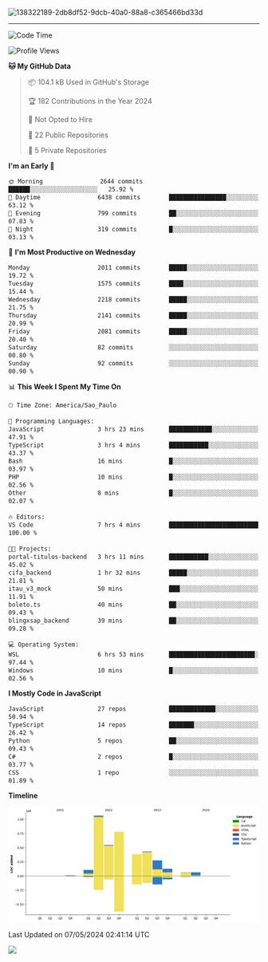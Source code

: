 
![138322189-2db8df52-9dcb-40a0-88a8-c365466bd33d](https://user-images.githubusercontent.com/89656623/214648213-d698ffe7-0c15-4728-8ac0-3e241011cc78.gif)

---

<!--START_SECTION:waka-->
![Code Time](http://img.shields.io/badge/Code%20Time-80%20hrs%2010%20mins-blue)

![Profile Views](http://img.shields.io/badge/Profile%20Views-7-blue)

**🐱 My GitHub Data** 

> 📦 104.1 kB Used in GitHub's Storage 
 > 
> 🏆 182 Contributions in the Year 2024
 > 
> 🚫 Not Opted to Hire
 > 
> 📜 22 Public Repositories 
 > 
> 🔑 5 Private Repositories 
 > 
**I'm an Early 🐤** 

```text
🌞 Morning                2644 commits        ██████░░░░░░░░░░░░░░░░░░░   25.92 % 
🌆 Daytime                6438 commits        ████████████████░░░░░░░░░   63.12 % 
🌃 Evening                799 commits         ██░░░░░░░░░░░░░░░░░░░░░░░   07.83 % 
🌙 Night                  319 commits         █░░░░░░░░░░░░░░░░░░░░░░░░   03.13 % 
```
📅 **I'm Most Productive on Wednesday** 

```text
Monday                   2011 commits        █████░░░░░░░░░░░░░░░░░░░░   19.72 % 
Tuesday                  1575 commits        ████░░░░░░░░░░░░░░░░░░░░░   15.44 % 
Wednesday                2218 commits        █████░░░░░░░░░░░░░░░░░░░░   21.75 % 
Thursday                 2141 commits        █████░░░░░░░░░░░░░░░░░░░░   20.99 % 
Friday                   2081 commits        █████░░░░░░░░░░░░░░░░░░░░   20.40 % 
Saturday                 82 commits          ░░░░░░░░░░░░░░░░░░░░░░░░░   00.80 % 
Sunday                   92 commits          ░░░░░░░░░░░░░░░░░░░░░░░░░   00.90 % 
```


📊 **This Week I Spent My Time On** 

```text
🕑︎ Time Zone: America/Sao_Paulo

💬 Programming Languages: 
JavaScript               3 hrs 23 mins       ████████████░░░░░░░░░░░░░   47.91 % 
TypeScript               3 hrs 4 mins        ███████████░░░░░░░░░░░░░░   43.37 % 
Bash                     16 mins             █░░░░░░░░░░░░░░░░░░░░░░░░   03.97 % 
PHP                      10 mins             █░░░░░░░░░░░░░░░░░░░░░░░░   02.56 % 
Other                    8 mins              █░░░░░░░░░░░░░░░░░░░░░░░░   02.07 % 

🔥 Editors: 
VS Code                  7 hrs 4 mins        █████████████████████████   100.00 % 

🐱‍💻 Projects: 
portal-titulos-backend   3 hrs 11 mins       ███████████░░░░░░░░░░░░░░   45.02 % 
cifa_backend             1 hr 32 mins        █████░░░░░░░░░░░░░░░░░░░░   21.81 % 
itau_v3_mock             50 mins             ███░░░░░░░░░░░░░░░░░░░░░░   11.91 % 
boleto.ts                40 mins             ██░░░░░░░░░░░░░░░░░░░░░░░   09.43 % 
blingxsap_backend        39 mins             ██░░░░░░░░░░░░░░░░░░░░░░░   09.28 % 

💻 Operating System: 
WSL                      6 hrs 53 mins       ████████████████████████░   97.44 % 
Windows                  10 mins             █░░░░░░░░░░░░░░░░░░░░░░░░   02.56 % 
```

**I Mostly Code in JavaScript** 

```text
JavaScript               27 repos            █████████████░░░░░░░░░░░░   50.94 % 
TypeScript               14 repos            ███████░░░░░░░░░░░░░░░░░░   26.42 % 
Python                   5 repos             ██░░░░░░░░░░░░░░░░░░░░░░░   09.43 % 
C#                       2 repos             █░░░░░░░░░░░░░░░░░░░░░░░░   03.77 % 
CSS                      1 repo              ░░░░░░░░░░░░░░░░░░░░░░░░░   01.89 % 
```



**Timeline**

![Lines of Code chart](https://raw.githubusercontent.com/NatanB4/NatanB4/main/assets/bar_graph.png)


 Last Updated on 07/05/2024 02:41:14 UTC
<!--END_SECTION:waka-->
    
  <a href="mailto:natanbarbosa027@gmail.com"><img src="https://img.shields.io/badge/Gmail-D14836?style=for-the-badge&logo=gmail&logoColor=white" target="_blank"></a>

